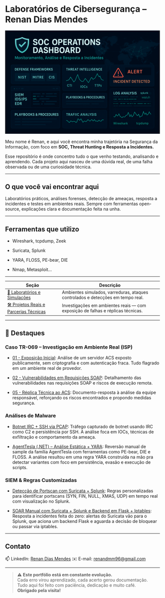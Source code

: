 # Laboratórios de Cibersegurança – Renan Dias Mendes

<p align="center">
  <img src="assets/soc.png" alt="Capa do Laboratório de Cibersegurança" width="800"/>
</p>

Meu nome é Renan, e aqui você encontra minha trajetória na Segurança da Informação, com foco em **SOC, Threat Hunting e Resposta a Incidentes.**

Esse repositório é onde concentro tudo o que venho testando, analisando e aprendendo. Cada projeto aqui nasceu de uma dúvida real, de uma falha observada ou de uma curiosidade técnica.

--- 

## O que você vai encontrar aqui
Laboratórios práticos, análises forenses, detecção de ameaças, resposta a incidentes e testes em ambientes reais. Sempre com ferramentas open-source, explicações clara e documentação feita na unha.

---

## Ferramentas que utilizo

- Wireshark, tcpdump, Zeek

- Suricata, Splunk

- YARA, FLOSS, PE-bear, DIE

- Nmap, Metasploit...

---  
                                   
| Seção                                                                 | Descrição                                                                                 |
|-----------------------------------------------------------------------|-------------------------------------------------------------------------------------------|
| [🔬 Laboratórios e Simulações](Laboratorios-e-Simulacoes/README.md)   | 	Ambientes simulados, varreduras, ataques controlados e detecções em tempo real.                 |
| [🛠️ Projetos Reais e Parcerias Técnicas](Projetos-Reais-e-Parcerias-Técnicas/README.md) | Investigações em ambientes reais — com exposição de falhas e réplicas técnicas. |

---

## 📌  Destaques

### Caso TR-069 – Investigação em Ambiente Real (ISP)
- [01 - Exposição Inicial](Projetos-Reais-e-Parcerias-Técnicas/01-Caso-TR069-Exposicao-ACS-ISP/01-Analise-Inicial-Exposicao/README.md): Análise de um servidor ACS exposto publicamente, sem criptografia e com autenticação fraca. Tudo flagrado em um ambiente real de provedor.

- [02 - Vulnerabilidades em Requisições SOAP](Projetos-Reais-e-Parcerias-Técnicas/01-Caso-TR069-Exposicao-ACS-ISP/02-Analise-Tecnica-ACS-SOAP/README.md): Detalhamento das vulnerabilidades nas requisições SOAP e riscos de execução remota.

- [05 - Réplica Técnica ao ACS](Projetos-Reais-e-Parcerias-Técnicas/01-Caso-TR069-Exposicao-ACS-ISP/05-Replica-Tecnica/README.md): Documento-resposta à análise da equipe responsável, reforçando os riscos encontrados e propondo medidas segurança.

### Análises de Malware

- [Botnet IRC + SSH via PCAP](Laboratorios-e-Simulacoes/Forense/Wireshark-Tcpdump/Analise-de-Malware/01-Botnet-IRC-SSH/README.md): Tráfego capturado de botnet usando IRC como C2 e persistência por SSH. A análise foca em IOCs, técnicas de exfiltração e comportamento da ameaça.

- [AgentTesla (.NET) – Análise Estática + YARA](Laboratorios-e-Simulacoes/Forense/Yara-PEBear-Die-Floss/Analise-de-Malware/01-AgentTesla/README.md): Reversão manual de sample da família AgentTesla com ferramentas como PE-bear, DIE e FLOSS. A análise resultou em uma regra YARA construída na mão pra detectar variantes com foco em persistência, evasão e execução de scripts.

### SIEM & Regras Customizadas

- [Detecção de Portscan com Suricata + Splunk](Laboratorios-e-Simulacoes/NMS/Splunk-Suricata/Regras-e-Alertas/01-Portscan/README.md):  Regras personalizadas para identificar portscans (SYN, FIN, NULL, XMAS, UDP) em tempo real com visualização no Splunk.

- [SOAR Manual com Suricata + Splunk e Backend em Flask + Iptables](Laboratorios-e-Simulacoes/NMS/Splunk-Suricata/Mitigacoes-e-Respostas/soar-manual/README.md): Resposta a incidentes feita do zero: alertas do Suricata vão para o Splunk, que aciona um backend Flask e aguarda a decisão de bloquear ou passar via iptables.

---

## Contato

📫 LinkedIn: [Renan Dias Mendes](https://www.linkedin.com/in/renan-dias-mendes-571926373/)
✉️ E-mail: renandmm96@gmail.com

---

> ⚠️ **Este portfólio está em constante evolução.**  
> Cada erro virou aprendizado, cada acerto gerou documentação.  
> Tudo aqui foi feito com paciência, dedicação e muito café.  
> **Obrigado pela visita!**
